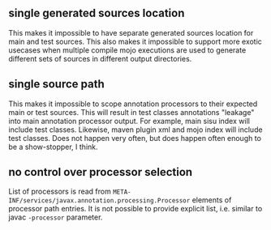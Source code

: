 ## single generated sources location
This makes it impossible to have separate generated sources location for main and test sources. This also makes it impossible to support more exotic usecases when multiple compile mojo executions are used to generate different sets of sources in different output directories.

## single source path
This makes it impossible to scope annotation processors to their expected main or test sources. This will result in test classes annotations "leakage" into main annotation processor output. For example, main sisu index will include test classes. Likewise, maven plugin xml and mojo index will include test classes. Does not happen very often, but does happen often enough to be a show-stopper, I think.

## no control over processor selection
List of processors is read from `META-INF/services/javax.annotation.processing.Processor` elements of processor path entries. It is not possible to provide explicit list, i.e. similar to javac `-processor` parameter.
